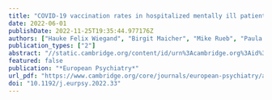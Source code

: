 ```yaml
---
title: "COVID-19 vaccination rates in hospitalized mentally ill patients compared to the general population in Germany – results from the COVID Ψ Vac study"
date: 2022-06-01
publishDate: 2022-11-25T19:35:44.977176Z
authors: ["Hauke Felix Wiegand", "Birgit Maicher", "Mike Rueb", "Paula Wessels", "Bianca Besteher", "Sabine Hellwig", "Andrea Pfennig", "Henrik Rohner", "Stefan Unterecker", "Lars Peer Hölzel", "Alexandra Philipsen", "Katharina Domschke", "Peter Falkai", "Klaus Lieb", "Kristina Adorjan"]
publication_types: ["2"]
abstract: "//static.cambridge.org/content/id/urn%3Acambridge.org%3Aid%3Aarticle%3AS0924933822000335/resource/name/firstPage-S0924933822000335a.jpg"
featured: false
publication: "*European Psychiatry*"
url_pdf: "https://www.cambridge.org/core/journals/european-psychiatry/article/covid19-vaccination-rates-in-hospitalized-mentally-ill-patients-compared-to-the-general-population-in-germany-results-from-the-covid-vac-study/F41184EF3C14AAAA9B48BF2D5BBF5D17"
doi: "10.1192/j.eurpsy.2022.33"
---
```


